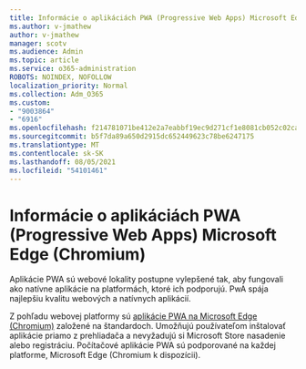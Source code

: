 ```yaml
---
title: Informácie o aplikáciách PWA (Progressive Web Apps) Microsoft Edge (Chromium)
ms.author: v-jmathew
author: v-jmathew
manager: scotv
ms.audience: Admin
ms.topic: article
ms.service: o365-administration
ROBOTS: NOINDEX, NOFOLLOW
localization_priority: Normal
ms.collection: Adm_O365
ms.custom:
- "9003864"
- "6916"
ms.openlocfilehash: f214781071be412e2a7eabbf19ec9d271cf1e8081cb052c02cad614da0372eaf
ms.sourcegitcommit: b5f7da89a650d2915dc652449623c78be6247175
ms.translationtype: MT
ms.contentlocale: sk-SK
ms.lasthandoff: 08/05/2021
ms.locfileid: "54101461"
---
```

# <a name="learn-about-progressive-web-apps-pwas-on-microsoft-edge-chromium"></a>Informácie o aplikáciách PWA (Progressive Web Apps) Microsoft Edge (Chromium)

Aplikácie PWA sú webové lokality postupne vylepšené tak, aby fungovali ako natívne aplikácie na platformách, ktoré ich podporujú. PwA spája najlepšiu kvalitu webových a natívnych aplikácií.

Z pohľadu webovej platformy sú [aplikácie PWA na Microsoft Edge (Chromium)](https://go.microsoft.com/fwlink/?linkid=2135193) založené na štandardoch. Umožňujú používateľom inštalovať aplikácie priamo z prehliadača a nevyžadujú si Microsoft Store nasadenie alebo registráciu. Počítačové aplikácie PWA sú podporované na každej platforme, Microsoft Edge (Chromium k dispozícii).
